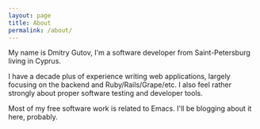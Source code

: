 ```yaml
---
layout: page
title: About
permalink: /about/
---
```


My name is Dmitry Gutov, I'm a software developer from Saint-Petersburg living in Cyprus.

I have a decade plus of experience writing web applications, largely
focusing on the backend and Ruby/Rails/Grape/etc. I also feel rather
strongly about proper software testing and developer tools.

Most of my free software work is related to Emacs. I'll be blogging
about it here, probably.
